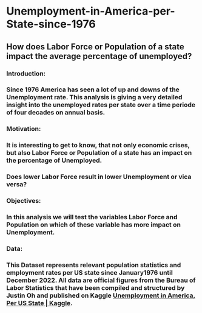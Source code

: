 # Unemployment-in-America-per-State-since-1976
## How does Labor Force or Population of a state impact the average percentage of unemployed?


### Introduction:

### Since 1976 America has seen a lot of up and downs of the Unemployment rate. This analysis is giving a very detailed insight into the unemployed rates per state over a time periode of four decades on annual basis. 


### Motivation: 

### It is interesting to get to know, that not only economic crises, but also Labor Force or Population of a state has an impact on the percentage of Unemployed.
### Does lower Labor Force  result in lower Unemployment or vica versa?

### Objectives:

### In this analysis we will test the variables Labor Force and Population on which of these variable has more impact on Unemployment. 

### Data: 

### This Dataset represents relevant population statistics and employment rates per US state since January1976 until December 2022. All data are official figures from the Bureau of Labor Statistics that have been compiled and structured by Justin Oh and published on Kaggle [Unemployment in America, Per US State | Kaggle](https://www.kaggle.com/datasets/justin2028/unemployment-in-america-per-us-state). 
